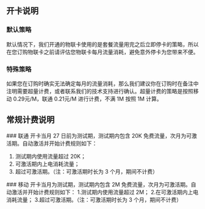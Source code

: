 ## 开卡说明
### 默认策略
默认情况下，我们开通的物联卡使用的是套餐流量用完之后立即停卡的策略，所以在您订购物联卡之前请评估您物联卡每月流量消耗，避免意外停卡为您带来不便。

### 特殊策略
如果您在订购时确实无法确定每月的流量消耗，那么我们建议你在订购时在备注中注明需要超量计费，或者联系我们的技术支持进行确认。超量计费的策略是按照移动 0.29元/M，联通 0.21元/M 进行计费，不满 1M 按照 1M 计算。


## 常规计费说明

### 联通
开卡当月 27 日前为测试期，测试期内包含 20K 免费流量，次月为可激活期。自动激活并开始计费规则如下：
1. 测试期内使用流量超过 20K；
2. 可激活期内上电消耗流量；
3. 超过可激活期。（注：可激活期时长为 3 个月，期间不计费）

### 移动
开卡当月为测试期，测试期内包含 2M 免费流量，次月为可激活期。自动激活并开始计费规则如下：
1.测试期内使用流量超过 2M；
2.在可激活期内上电消耗流量；
3.超过可激活期。（注：可激活期时长为 3 个月，期间不计费）

